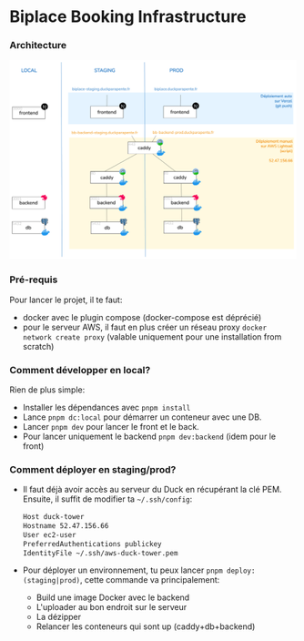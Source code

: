 # Biplace Booking Infrastructure

### Architecture
![Architecture](archi.png)

### Pré-requis

Pour lancer le projet, il te faut:
- docker avec le plugin compose (docker-compose est déprécié)
- pour le serveur AWS, il faut en plus créer un réseau proxy `docker network create proxy` (valable uniquement pour une installation from scratch)

### Comment développer en local?

Rien de plus simple:
- Installer les dépendances avec `pnpm install`
- Lance `pnpm dc:local` pour démarrer un conteneur avec une DB.
- Lancer `pnpm dev` pour lancer le front et le back.
- Pour lancer uniquement le backend `pnpm dev:backend` (idem pour le front)

### Comment déployer en staging/prod?

- Il faut déjà avoir accès au serveur du Duck en récupérant la clé PEM. Ensuite, il suffit de modifier ta `~/.ssh/config`:
    ```
    Host duck-tower
    Hostname 52.47.156.66
    User ec2-user
    PreferredAuthentications publickey
    IdentityFile ~/.ssh/aws-duck-tower.pem
    ```

- Pour déployer un environnement, tu peux lancer `pnpm deploy:(staging|prod)`, cette commande va principalement:
    - Build une image Docker avec le backend
    - L'uploader au bon endroit sur le serveur
    - La dézipper
    - Relancer les conteneurs qui sont up (caddy+db+backend)



